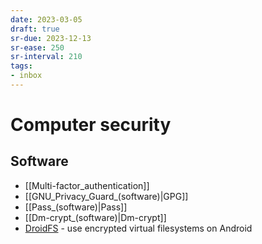 ```yaml
---
date: 2023-03-05
draft: true
sr-due: 2023-12-13
sr-ease: 250
sr-interval: 210
tags:
- inbox
---
```


# Computer security

## Software

- [[Multi-factor_authentication]]
- [[GNU_Privacy_Guard_(software)|GPG]]
- [[Pass_(software)|Pass]]
- [[Dm-crypt_(software)|Dm-crypt]]
- [DroidFS](https://github.com/hardcore-sushi/DroidFS) - use encrypted virtual
  filesystems on Android